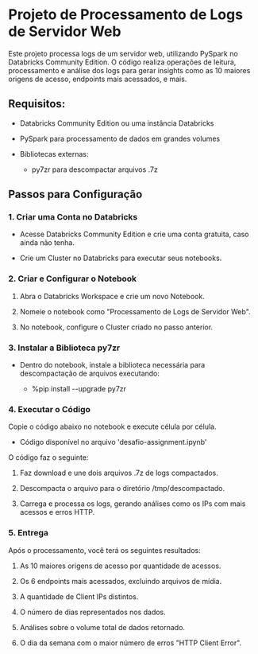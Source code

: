 # Projeto de Processamento de Logs de Servidor Web

Este projeto processa logs de um servidor web, utilizando PySpark no Databricks Community Edition. O código realiza operações de leitura, processamento e análise dos logs para gerar insights como as 10 maiores origens de acesso, endpoints mais acessados, e mais.

## Requisitos:

- Databricks Community Edition ou uma instância Databricks

- PySpark para processamento de dados em grandes volumes

- Bibliotecas externas:
     - py7zr para descompactar arquivos .7z

## Passos para Configuração

### 1. Criar uma Conta no Databricks

- Acesse Databricks Community Edition e crie uma conta gratuita, caso ainda não tenha.

- Crie um Cluster no Databricks para executar seus notebooks.

### 2. Criar e Configurar o Notebook

1. Abra o Databricks Workspace e crie um novo Notebook.

2. Nomeie o notebook como "Processamento de Logs de Servidor Web".

3. No notebook, configure o Cluster criado no passo anterior.

### 3. Instalar a Biblioteca py7zr

- Dentro do notebook, instale a biblioteca necessária para descompactação de arquivos executando:

     - %pip install --upgrade py7zr

### 4. Executar o Código

Copie o código abaixo no notebook e execute célula por célula. 

- Código disponível no arquivo 'desafio-assignment.ipynb'

O código faz o seguinte:

1. Faz download e une dois arquivos .7z de logs compactados.

2. Descompacta o arquivo para o diretório /tmp/descompactado.

3. Carrega e processa os logs, gerando análises como os IPs com mais acessos e erros HTTP.

### 5. Entrega

Após o processamento, você terá os seguintes resultados:

1. As 10 maiores origens de acesso por quantidade de acessos.

2. Os 6 endpoints mais acessados, excluindo arquivos de mídia.

3. A quantidade de Client IPs distintos.

4. O número de dias representados nos dados.

5. Análises sobre o volume total de dados retornado.

6. O dia da semana com o maior número de erros "HTTP Client Error".
